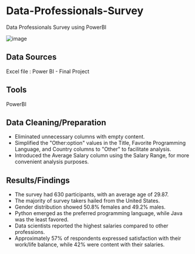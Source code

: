 # Data-Professionals-Survey
Data Professionals Survey using PowerBI

![image](https://github.com/poojapatel37/Data-Professionals-Survey/assets/131294033/fab0cd52-d19c-4503-a30b-0b8ab40cf6af)


## Data Sources
Excel file : Power BI - Final Project

## Tools
PowerBI

## Data Cleaning/Preparation
- Eliminated unnecessary columns with empty content.
- Simplified the "Other:option" values in the Title, Favorite Programming Language, and Country columns to "Other" to facilitate analysis.
- Introduced the Average Salary column using the Salary Range, for more convenient analysis purposes.

## Results/Findings
- The survey had 630 participants, with an average age of 29.87.
- The majority of survey takers hailed from the United States.
- Gender distribution showed 50.8% females and 49.2% males.
- Python emerged as the preferred programming language, while Java was the least favored.
- Data scientists reported the highest salaries compared to other professions.
- Approximately 57% of respondents expressed satisfaction with their work/life balance, while 42% were content with their salaries.
